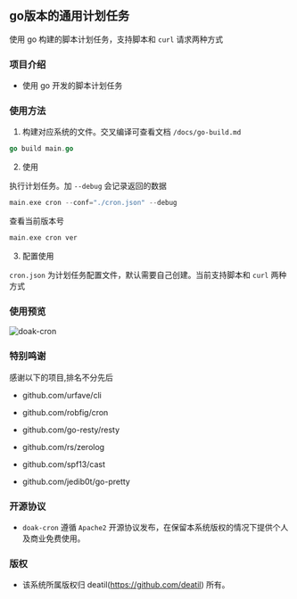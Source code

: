 ## go版本的通用计划任务

使用 go 构建的脚本计划任务，支持脚本和 `curl` 请求两种方式


### 项目介绍

*  使用 go 开发的脚本计划任务


### 使用方法 

1. 构建对应系统的文件。交叉编译可查看文档 `/docs/go-build.md`

```go
go build main.go
```

2. 使用

执行计划任务。加 `--debug` 会记录返回的数据
```go
main.exe cron --conf="./cron.json" --debug
```

查看当前版本号
```go
main.exe cron ver
```

3. 配置使用

`cron.json` 为计划任务配置文件，默认需要自己创建。当前支持脚本和 `curl` 两种方式


### 使用预览

![doak-cron](https://user-images.githubusercontent.com/24578855/178781346-af72bea7-3210-4138-840c-3138408147ef.jpg)


### 特别鸣谢

感谢以下的项目,排名不分先后

 - github.com/urfave/cli

 - github.com/robfig/cron

 - github.com/go-resty/resty

 - github.com/rs/zerolog

 - github.com/spf13/cast

 - github.com/jedib0t/go-pretty


### 开源协议

*  `doak-cron` 遵循 `Apache2` 开源协议发布，在保留本系统版权的情况下提供个人及商业免费使用。


### 版权

*  该系统所属版权归 deatil(https://github.com/deatil) 所有。
